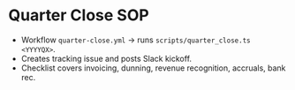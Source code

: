 # Quarter Close SOP
- Workflow `quarter-close.yml` → runs `scripts/quarter_close.ts <YYYYQX>`.
- Creates tracking issue and posts Slack kickoff.
- Checklist covers invoicing, dunning, revenue recognition, accruals, bank rec.
